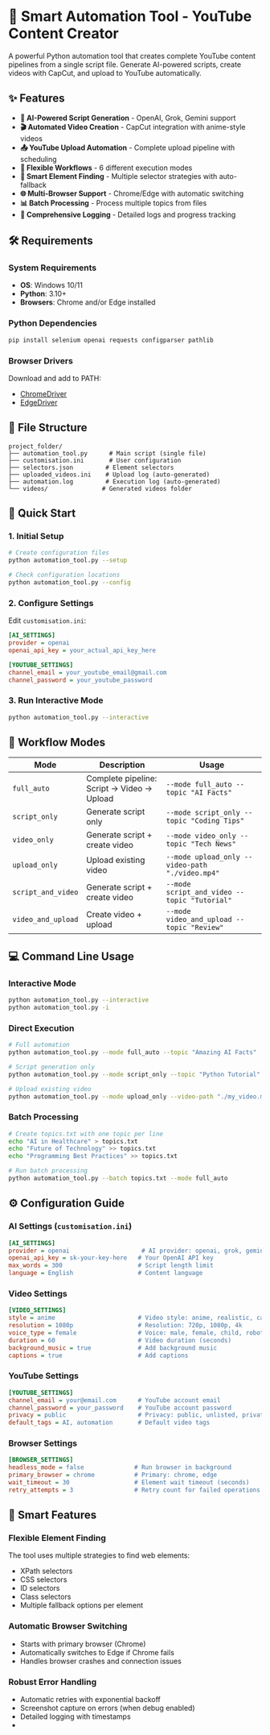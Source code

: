 # 🚀 Smart Automation Tool - YouTube Content Creator

A powerful Python automation tool that creates complete YouTube content pipelines from a single script file. Generate AI-powered scripts, create videos with CapCut, and upload to YouTube automatically.

## ✨ Features

- **🤖 AI-Powered Script Generation** - OpenAI, Grok, Gemini support
- **🎬 Automated Video Creation** - CapCut integration with anime-style videos
- **📤 YouTube Upload Automation** - Complete upload pipeline with scheduling
- **🔄 Flexible Workflows** - 6 different execution modes
- **🧠 Smart Element Finding** - Multiple selector strategies with auto-fallback
- **🌐 Multi-Browser Support** - Chrome/Edge with automatic switching
- **📊 Batch Processing** - Process multiple topics from files
- **📝 Comprehensive Logging** - Detailed logs and progress tracking

## 🛠️ Requirements

### System Requirements
- **OS**: Windows 10/11
- **Python**: 3.10+
- **Browsers**: Chrome and/or Edge installed

### Python Dependencies
```bash
pip install selenium openai requests configparser pathlib
```

### Browser Drivers
Download and add to PATH:
- [ChromeDriver](https://chromedriver.chromium.org/)
- [EdgeDriver](https://developer.microsoft.com/en-us/microsoft-edge/tools/webdriver/)

## 📁 File Structure

```
project_folder/
├── automation_tool.py      # Main script (single file)
├── customisation.ini       # User configuration
├── selectors.json         # Element selectors
├── uploaded_videos.ini    # Upload log (auto-generated)
├── automation.log         # Execution log (auto-generated)
└── videos/               # Generated videos folder
```

## 🚀 Quick Start

### 1. Initial Setup
```bash
# Create configuration files
python automation_tool.py --setup

# Check configuration locations
python automation_tool.py --config
```

### 2. Configure Settings
Edit `customisation.ini`:
```ini
[AI_SETTINGS]
provider = openai
openai_api_key = your_actual_api_key_here

[YOUTUBE_SETTINGS]
channel_email = your_youtube_email@gmail.com
channel_password = your_youtube_password
```

### 3. Run Interactive Mode
```bash
python automation_tool.py --interactive
```

## 🔄 Workflow Modes

| Mode | Description | Usage |
|------|-------------|-------|
| `full_auto` | Complete pipeline: Script → Video → Upload | `--mode full_auto --topic "AI Facts"` |
| `script_only` | Generate script only | `--mode script_only --topic "Coding Tips"` |
| `video_only` | Generate script + create video | `--mode video_only --topic "Tech News"` |
| `upload_only` | Upload existing video | `--mode upload_only --video-path "./video.mp4"` |
| `script_and_video` | Generate script + create video | `--mode script_and_video --topic "Tutorial"` |
| `video_and_upload` | Create video + upload | `--mode video_and_upload --topic "Review"` |

## 💻 Command Line Usage

### Interactive Mode
```bash
python automation_tool.py --interactive
python automation_tool.py -i
```

### Direct Execution
```bash
# Full automation
python automation_tool.py --mode full_auto --topic "Amazing AI Facts"

# Script generation only
python automation_tool.py --mode script_only --topic "Python Tutorial"

# Upload existing video
python automation_tool.py --mode upload_only --video-path "./my_video.mp4"
```

### Batch Processing
```bash
# Create topics.txt with one topic per line
echo "AI in Healthcare" > topics.txt
echo "Future of Technology" >> topics.txt
echo "Programming Best Practices" >> topics.txt

# Run batch processing
python automation_tool.py --batch topics.txt --mode full_auto
```

## ⚙️ Configuration Guide

### AI Settings (`customisation.ini`)
```ini
[AI_SETTINGS]
provider = openai                    # AI provider: openai, grok, gemini
openai_api_key = sk-your-key-here   # Your OpenAI API key
max_words = 300                     # Script length limit
language = English                  # Content language
```

### Video Settings
```ini
[VIDEO_SETTINGS]
style = anime                       # Video style: anime, realistic, cartoon
resolution = 1080p                  # Resolution: 720p, 1080p, 4k
voice_type = female                 # Voice: male, female, child, robot
duration = 60                       # Video duration (seconds)
background_music = true             # Add background music
captions = true                     # Add captions
```

### YouTube Settings
```ini
[YOUTUBE_SETTINGS]
channel_email = your@email.com      # YouTube account email
channel_password = your_password    # YouTube account password
privacy = public                    # Privacy: public, unlisted, private
default_tags = AI, automation       # Default video tags
```

### Browser Settings
```ini
[BROWSER_SETTINGS]
headless_mode = false              # Run browser in background
primary_browser = chrome           # Primary: chrome, edge
wait_timeout = 30                  # Element wait timeout (seconds)
retry_attempts = 3                 # Retry count for failed operations
```

## 🧠 Smart Features

### Flexible Element Finding
The tool uses multiple strategies to find web elements:
- XPath selectors
- CSS selectors  
- ID selectors
- Class selectors
- Multiple fallback options per element

### Automatic Browser Switching
- Starts with primary browser (Chrome)
- Automatically switches to Edge if Chrome fails
- Handles browser crashes and connection issues

### Robust Error Handling
- Automatic retries with exponential backoff
- Screenshot capture on errors (when debug enabled)
- Detailed logging with timestamps
-